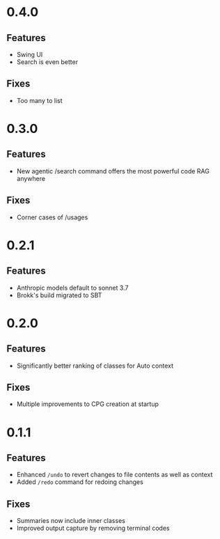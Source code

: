 # 0.4.0
## Features
- Swing UI
- Search is even better

## Fixes
- Too many to list

# 0.3.0

## Features
- New agentic /search command offers the most powerful code RAG anywhere

## Fixes
- Corner cases of /usages

# 0.2.1

## Features
- Anthropic models default to sonnet 3.7
- Brokk's build migrated to SBT


# 0.2.0

## Features
- Significantly better ranking of classes for Auto context

## Fixes
- Multiple improvements to CPG creation at startup


# 0.1.1

## Features
- Enhanced `/undo` to revert changes to file contents as well as context
- Added `/redo` command for redoing changes

## Fixes
- Summaries now include inner classes
- Improved output capture by removing terminal codes
